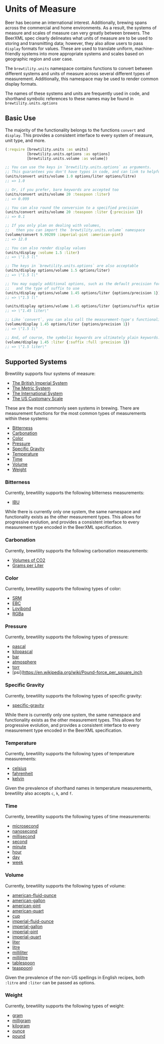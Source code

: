 # Units of Measure

Beer has become an international interest.
Additionally, brewing spans across the commercial and home environments.
As a result, the systems of measure and scales of measure can very greatly between brewers.
The BeerXML spec clearly delineates what units of measure are to be used to storing and transmitting data; however, they also allow users to pass `display` formats for values.
These are used to translate uniform, machine-friendly systems into more appropriate systems and scales based on geographic region and user case.

The `brewtility.units` namespace contains functions to convert between different systems and units of measure across several different types of measurement.
Additionally, this namespace may be used to render common display formats.

The names of these systems and units are frequently used in code, and shorthand symbolic references to these names may be found in `brewtility.units.options`

## Basic Use

The majority of the functionality belongs to the functions `convert` and `display`.
This provides a consistent interface to every system of measure, unit type, and more.

```clj
(:require [brewtility.units :as units]
          [brewtility.units.options :as options]
          [brewtility.units.volume :as volume])

;; You can use the keys in `brewtility.units.options` as arguments.
;; This guarantees you don't have typos in code, and can link to helpful documentation
(units/convert units/volume 1.0 options/liter options/litre)
;; => 1.0

;; Or, if you prefer, bare keywords are accepted too
(units/convert units/volume 20 :teaspoon :liter)
;; => 0.099

;; You can also round the conversion to a specified precision
(units/convert units/volume 20 :teaspoon :liter {:precision 1})
;; => 0.1

;; If you only plan on dealing with volumes,
;;   then you can import the `brewtility.units.volume` namespace
(volume/convert 9.99209 :imperial-pint :american-pint)
;; => 12.0

;; You can also render display values
(units/display :volume 1.5 :liter)
;; => \"1.5 l\"

;; The keys in `brewtility.units.options` are also acceptable
(units/display options/volume 1.5 options/liter)
;; => \"1.5 l\"

;; You may supply additional options, such as the default precision for rounding
;;   and the type of suffix to use
(units/display options/volume 1.45 options/liter {options/precision 1})
;; => \"1.5 l\"

(units/display options/volume 1.45 options/liter {options/suffix options/full})
;; => \"1.45 liter\"

;; Like `convert`, you can also call the measurement-type's functionality directly
(volume/display 1.45 options/liter {options/precision 1})
;; => \"1.5 l\"

;; And, of course, the symbolic keywords are ultimately plain keywords.
(volume/display 1.45 :liter {:suffix :full :precision 1})
;; => \"1.5 liter\"
```

## Supported Systems

Brewtility supports four systems of measure:

- [The British Imperial System](https://en.wikipedia.org/wiki/Imperial_units)
- [The Metric System](https://en.wikipedia.org/wiki/Metric_system)
- [The International System](https://en.wikipedia.org/wiki/International_System_of_Units)
- [The US Customary Scale](https://en.wikipedia.org/wiki/United_States_customary_units)

These are the most commonly seen systems in brewing.
There are measurement functions for the most common types of measurements within these systems:

- [Bitterness](##bitterness)
- [Carbonation](##carbonation)
- [Color](##color)
- [Pressure](##pressure)
- [Specific Gravity](##specific-gravity)
- [Temperature](##temperature)
- [Time](##time)
- [Volume](##volume)
- [Weight](##weight)

### Bitterness

Currently, brewtility supports the following bitterness measurements:

- [IBU](https://en.wikipedia.org/wiki/International_bitterness_units)

While there is currently only one system, the same namespace and functionality exists as the other measurement types.
This allows for progressive evolution, and provides a consistent interface to every measurement type encoded in the BeerXML specification.

### Carbonation

Currently, brewtility supports the following carbonation measurements:

- [Volumes of CO2](https://en.wikipedia.org/wiki/Carbon_dioxide#Beverages)
- [Grams per Liter](https://en.wikipedia.org/wiki/Carbon_dioxide#Beverages)

### Color

Currently, brewtility supports the following types of color:

- [SRM](https://en.wikipedia.org/wiki/Standard_Reference_Method)
- [EBC](https://en.wikipedia.org/wiki/European_Brewery_Convention)
- [Lovibond](https://en.wikipedia.org/wiki/Beer_measurement#Colour)
- [RGBa](https://en.wikipedia.org/wiki/RGBA_color_model)

### Pressure

Currently, brewtility supports the following types of pressure:

- [pascal](https://en.wikipedia.org/wiki/Pascal_(unit)#Multiples_and_submultiples)
- [kilopascal](https://en.wikipedia.org/wiki/Pascal_(unit)#Multiples_and_submultiples)
- [bar](https://en.wikipedia.org/wiki/Bar_(unit))
- [atmosphere](https://en.wikipedia.org/wiki/Atmosphere_(unit))
- [torr](https://en.wikipedia.org/wiki/Torr)
- [psi](<https://en.wikipedia.org/wiki/Pound-force_per_square_inch>

### Specific Gravity

Currently, brewtility supports the following types of specific gravity:

- [specific-gravity](https://en.wikipedia.org/wiki/Specific_gravity)

While there is currently only one system, the same namespace and functionality exists as the other measurement types.
This allows for progressive evolution, and provides a consistent interface to every measurement type encoded in the BeerXML specification.

### Temperature

Currently, brewtility supports the following types of temperature measurements:

- [celsius](https://en.wikipedia.org/wiki/Celsius)
- [fahrenheit](https://en.wikipedia.org/wiki/Fahrenheit)
- [kelvin](https://en.wikipedia.org/wiki/Kelvin_(unit))

Given the prevalence of shorthand names in temperature measurements, brewtility also accepts `c`, `k`, and `f`.

### Time

Currently, brewtility supports the following types of time measurements:

- [microsecond](https://en.wikipedia.org/wiki/Microsecond)
- [nanosecond](https://en.wikipedia.org/wiki/Nanosecond)
- [millisecond](https://en.wikipedia.org/wiki/Millisecond)
- [second](https://en.wikipedia.org/wiki/Second)
- [minute](https://en.wikipedia.org/wiki/Minute)
- [hour](https://en.wikipedia.org/wiki/Hour)
- [day](https://en.wikipedia.org/wiki/Day)
- [week](https://en.wikipedia.org/wiki/Week)

### Volume

Currently, brewtility supports the following types of volume:

- [american-fluid-ounce](https://en.wikipedia.org/wiki/Fluid_ounce)
- [american-gallon](https://en.wikipedia.org/wiki/Gallon)
- [american-pint](https://en.wikipedia.org/wiki/Pint)
- [american-quart](https://en.wikipedia.org/wiki/Quart)
- [cup](https://en.wikipedia.org/wiki/Cup_(unit))
- [imperial-fluid-ounce](https://en.wikipedia.org/wiki/Fluid_ounce)
- [imperial-gallon](https://en.wikipedia.org/wiki/Gallon)
- [imperial-pint](https://en.wikipedia.org/wiki/Pint)
- [imperial-quart](https://en.wikipedia.org/wiki/Quart)
- [liter](https://en.wikipedia.org/wiki/Litre)
- [litre](https://en.wikipedia.org/wiki/Litre)
- [milliliter](https://en.wikipedia.org/wiki/Millilitre)
- [millilitre](https://en.wikipedia.org/wiki/Millilitre)
- [tablespoon](https://en.wikipedia.org/wiki/Tablespoon)
- [teaspoon](https://en.wikipedia.org/wiki/Teaspoon))

Given the prevalence of the non-US spellings in English recipes, both `:litre` and `:liter` can be passed as options.

### Weight

Currently, brewtility supports the following types of weight:

- [gram](https://en.wikipedia.org/wiki/Gram)
- [milligram](https://en.wikipedia.org/wiki/Milligram)
- [kilogram](https://en.wikipedia.org/wiki/Kilogram)
- [ounce](https://en.wikipedia.org/wiki/Ounce)
- [pound](https://en.wikipedia.org/wiki/Pound_(mass))
